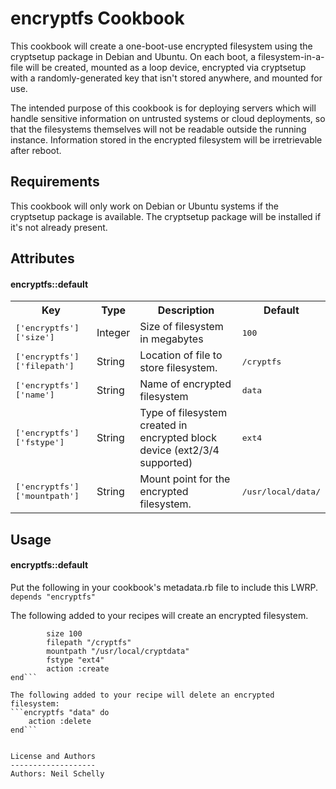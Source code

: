 encryptfs Cookbook
========================
This cookbook will create a one-boot-use encrypted filesystem using the
cryptsetup package in Debian and Ubuntu.  On each boot, a filesystem-in-a-file
will be created, mounted as a loop device, encrypted via cryptsetup with a
randomly-generated key that isn't stored anywhere, and mounted for use.

The intended purpose of this cookbook is for deploying servers which will
handle sensitive information on untrusted systems or cloud deployments, so
that the filesystems themselves will not be readable outside the running
instance. Information stored in the encrypted filesystem will be irretrievable
after reboot.

Requirements
------------
This cookbook will only work on Debian or Ubuntu systems if the cryptsetup
package is available.  The cryptsetup package will be installed if it's not
already present.

Attributes
----------
#### encryptfs::default
<table>
  <tr>
    <th>Key</th>
    <th>Type</th>
    <th>Description</th>
    <th>Default</th>
  </tr>
  <tr>
    <td><tt>['encryptfs']['size']</tt></td>
    <td>Integer</td>
    <td>Size of filesystem in megabytes</td>
    <td><tt>100</tt></td>
  </tr>
  <tr>
    <td><tt>['encryptfs']['filepath']</tt></td>
    <td>String</td>
    <td>Location of file to store filesystem.</td>
    <td><tt>/cryptfs</tt></td>
  </tr>
  <tr>
    <td><tt>['encryptfs']['name']</tt></td>
    <td>String</td>
    <td>Name of encrypted filesystem</td>
    <td><tt>data</tt></td>
  </tr>
  <tr>
    <td><tt>['encryptfs']['fstype']</tt></td>
    <td>String</td>
    <td>Type of filesystem created in encrypted block device (ext2/3/4 supported)</td>
    <td><tt>ext4</tt></td>
  </tr>
  <tr>
    <td><tt>['encryptfs']['mountpath']</tt></td>
    <td>String</td>
    <td>Mount point for the encrypted filesystem.</td>
    <td><tt>/usr/local/data/</tt></td>
  </tr>
</table>

Usage
-----
#### encryptfs::default

Put the following in your cookbook's metadata.rb file to include this LWRP.
```depends "encryptfs"```

The following added to your recipes will create an encrypted filesystem.

```encryptfs "data" do
        size 100
        filepath "/cryptfs"
        mountpath "/usr/local/cryptdata"
        fstype "ext4"
        action :create
end```

The following added to your recipe will delete an encrypted filesystem:
```encryptfs "data" do
	action :delete
end```


License and Authors
-------------------
Authors: Neil Schelly